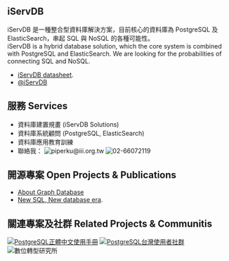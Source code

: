 ## iServDB
iServDB 是一種整合型資料庫解決方案，目前核心的資料庫為 PostgreSQL 及 ElasticSearch，串起 SQL 與 NoSQL 的各種可能性。<br/>
iServDB is a hybrid database solution, which the core system is combined with PostgreSQL and ElasticSearch. We are looking for the probabilities of connecting SQL and NoSQL.  

* [iServDB datasheet](https://www.gitbook.com/book/iservdb/iservdb).
* [@iServDB](https://twitter.com/iServDB)

## 服務 Services
* 資料庫建置規畫 (iServDB Solutions)
* 資料庫系統顧問 (PostgreSQL, ElasticSearch)
* 資料庫應用教育訓練
* 聯絡我： ![piperku@iii.org.tw](https://img.shields.io/badge/piperku-%40iii.org.tw-blue.svg) ![02-66072119](https://img.shields.io/badge/古永忠-(02)66072119-blue.svg)

## 開源專案 Open Projects & Publications
* [About Graph Database](https://www.gitbook.com/book/iservdb/about-graph-database)
* [New SQL, New database era](https://www.gitbook.com/book/iservdb/new-sql-new-database-era).

## 關連專案及社群 Related Projects & Communitis
[![PostgreSQL正體中文使用手冊](https://img.shields.io/badge/%E6%AD%A3%E9%AB%94%E4%B8%AD%E6%96%87%E4%BD%BF%E7%94%A8%E6%89%8B%E5%86%8A-PostgreSQL-blue.svg)](https://www.gitbook.com/book/pgsql-tw/documents/details)
[![PostgreSQL台灣使用者社群](https://img.shields.io/badge/台灣使用者社群-PostgreSQL-blue.svg)](https://pgsql-tw.github.io)
![數位轉型研究所](https://img.shields.io/badge/數位轉型研究所-資策會-blue.svg)
